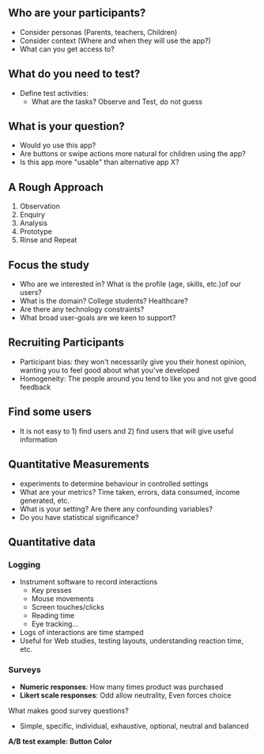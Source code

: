 ## Who are your participants?

- Consider personas (Parents, teachers, Children)
- Consider context (Where and when they will use the app?)
- What can you get access to?

## What do you need to test?

- Define test activities:
	- What are the tasks? Observe and Test, do not guess

## What is your question?

- Would yo use this app?
- Are buttons or swipe actions more natural for children using the app?
- Is this app more "usable" than alternative app X?

## A Rough Approach

1. Observation
2. Enquiry
3. Analysis
4. Prototype
5. Rinse and Repeat

## Focus the study

 - Who are we interested in? What is the profile (age, skills, etc.)of our users?
 - What is the domain? College students? Healthcare?
 - Are there any technology constraints?
 - What broad user-goals are we keen to support?

## Recruiting Participants

- Participant bias: they won't necessarily give you their honest opinion, wanting you to feel good about what you've developed
- Homogeneity: The people around you tend to like you and not give good feedback

## Find some users

- It is not easy to 1) find users and 2) find users that will give useful information 

## Quantitative Measurements 

- experiments to determine behaviour in controlled settings
- What are your metrics? Time taken, errors, data consumed, income generated, etc.
- What is your setting? Are there any confounding variables?
- Do you have statistical significance?

## Quantitative data 

### Logging

- Instrument software to record interactions
	- Key presses
	- Mouse movements 
	- Screen touches/clicks
	- Reading time
	- Eye tracking...
- Logs of interactions are time stamped
- Useful for Web studies, testing layouts, understanding reaction time, etc.

### Surveys

- **Numeric responses**: How many times product was purchased
- **Likert scale responses**: Odd allow neutrality, Even forces choice

What makes good survey questions?
- Simple, specific, individual, exhaustive, optional, neutral and balanced

**A/B test example: Button Color**
